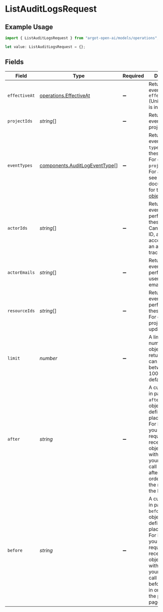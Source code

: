 # ListAuditLogsRequest

## Example Usage

```typescript
import { ListAuditLogsRequest } from "argot-open-ai/models/operations";

let value: ListAuditLogsRequest = {};
```

## Fields

| Field                                                                                                                                                                                                                                                                                  | Type                                                                                                                                                                                                                                                                                   | Required                                                                                                                                                                                                                                                                               | Description                                                                                                                                                                                                                                                                            |
| -------------------------------------------------------------------------------------------------------------------------------------------------------------------------------------------------------------------------------------------------------------------------------------- | -------------------------------------------------------------------------------------------------------------------------------------------------------------------------------------------------------------------------------------------------------------------------------------- | -------------------------------------------------------------------------------------------------------------------------------------------------------------------------------------------------------------------------------------------------------------------------------------- | -------------------------------------------------------------------------------------------------------------------------------------------------------------------------------------------------------------------------------------------------------------------------------------- |
| `effectiveAt`                                                                                                                                                                                                                                                                          | [operations.EffectiveAt](../../models/operations/effectiveat.md)                                                                                                                                                                                                                       | :heavy_minus_sign:                                                                                                                                                                                                                                                                     | Return only events whose `effective_at` (Unix seconds) is in this range.                                                                                                                                                                                                               |
| `projectIds`                                                                                                                                                                                                                                                                           | *string*[]                                                                                                                                                                                                                                                                             | :heavy_minus_sign:                                                                                                                                                                                                                                                                     | Return only events for these projects.                                                                                                                                                                                                                                                 |
| `eventTypes`                                                                                                                                                                                                                                                                           | [components.AuditLogEventType](../../models/components/auditlogeventtype.md)[]                                                                                                                                                                                                         | :heavy_minus_sign:                                                                                                                                                                                                                                                                     | Return only events with a `type` in one of these values. For example, `project.created`. For all options, see the documentation for the [audit log object](/docs/api-reference/audit-logs/object).                                                                                     |
| `actorIds`                                                                                                                                                                                                                                                                             | *string*[]                                                                                                                                                                                                                                                                             | :heavy_minus_sign:                                                                                                                                                                                                                                                                     | Return only events performed by these actors. Can be a user ID, a service account ID, or an api key tracking ID.                                                                                                                                                                       |
| `actorEmails`                                                                                                                                                                                                                                                                          | *string*[]                                                                                                                                                                                                                                                                             | :heavy_minus_sign:                                                                                                                                                                                                                                                                     | Return only events performed by users with these emails.                                                                                                                                                                                                                               |
| `resourceIds`                                                                                                                                                                                                                                                                          | *string*[]                                                                                                                                                                                                                                                                             | :heavy_minus_sign:                                                                                                                                                                                                                                                                     | Return only events performed on these targets. For example, a project ID updated.                                                                                                                                                                                                      |
| `limit`                                                                                                                                                                                                                                                                                | *number*                                                                                                                                                                                                                                                                               | :heavy_minus_sign:                                                                                                                                                                                                                                                                     | A limit on the number of objects to be returned. Limit can range between 1 and 100, and the default is 20.<br/>                                                                                                                                                                        |
| `after`                                                                                                                                                                                                                                                                                | *string*                                                                                                                                                                                                                                                                               | :heavy_minus_sign:                                                                                                                                                                                                                                                                     | A cursor for use in pagination. `after` is an object ID that defines your place in the list. For instance, if you make a list request and receive 100 objects, ending with obj_foo, your subsequent call can include after=obj_foo in order to fetch the next page of the list.<br/>   |
| `before`                                                                                                                                                                                                                                                                               | *string*                                                                                                                                                                                                                                                                               | :heavy_minus_sign:                                                                                                                                                                                                                                                                     | A cursor for use in pagination. `before` is an object ID that defines your place in the list. For instance, if you make a list request and receive 100 objects, ending with obj_foo, your subsequent call can include before=obj_foo in order to fetch the previous page of the list.<br/> |